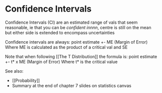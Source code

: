 # Confidence Intervals

Confidence Intervals (CI) are an estimated range of vals that seem reasonable, ie that you can be *confident innnn*, centre is still on the mean but either side is extended to encompass uncertainties

Confidence intervals are always: point estimate +- ME (Margin of Error)
	Where ME is calculated as the product of a critical val and SE
	
Note that when following [[The T Distribution]] the formula is: point estimate +-  t* x ME (Margin of Error)
	Where t* is the critical value
	
See also:
- [[Probability]]
- Summary at the end of chapter 7 slides on statistics canvas 
